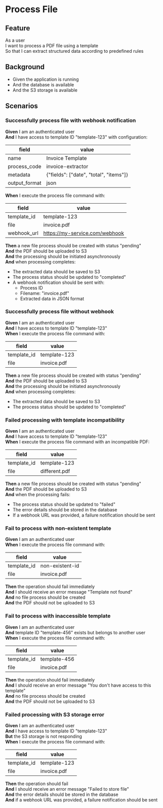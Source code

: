 # Process File

## Feature

As a user  
I want to process a PDF file using a template  
So that I can extract structured data according to predefined rules

## Background

- Given the application is running
- And the database is available
- And the S3 storage is available

## Scenarios

### Successfully process file with webhook notification

**Given** I am an authenticated user  
**And** I have access to template ID "template-123" with configuration:

| field         | value                                  |
| ------------- | -------------------------------------- |
| name          | Invoice Template                       |
| process_code  | invoice-extractor                      |
| metadata      | {"fields": ["date", "total", "items"]} |
| output_format | json                                   |

**When** I execute the process file command with:

| field       | value                          |
| ----------- | ------------------------------ |
| template_id | template-123                   |
| file        | invoice.pdf                    |
| webhook_url | https://my-service.com/webhook |

**Then** a new file process should be created with status "pending"  
**And** the PDF should be uploaded to S3  
**And** the processing should be initiated asynchronously  
**And** when processing completes:

- The extracted data should be saved to S3
- The process status should be updated to "completed"
- A webhook notification should be sent with:
  - Process ID
  - Filename: "invoice.pdf"
  - Extracted data in JSON format

### Successfully process file without webhook

**Given** I am an authenticated user  
**And** I have access to template ID "template-123"  
**When** I execute the process file command with:

| field       | value        |
| ----------- | ------------ |
| template_id | template-123 |
| file        | invoice.pdf  |

**Then** a new file process should be created with status "pending"  
**And** the PDF should be uploaded to S3  
**And** the processing should be initiated asynchronously  
**And** when processing completes:

- The extracted data should be saved to S3
- The process status should be updated to "completed"

### Failed processing with template incompatibility

**Given** I am an authenticated user  
**And** I have access to template ID "template-123"  
**When** I execute the process file command with an incompatible PDF:

| field       | value         |
| ----------- | ------------- |
| template_id | template-123  |
| file        | different.pdf |

**Then** a new file process should be created with status "pending"  
**And** the PDF should be uploaded to S3  
**And** when the processing fails:

- The process status should be updated to "failed"
- The error details should be stored in the database
- If a webhook URL was provided, a failure notification should be sent

### Fail to process with non-existent template

**Given** I am an authenticated user  
**When** I execute the process file command with:

| field       | value           |
| ----------- | --------------- |
| template_id | non-existent-id |
| file        | invoice.pdf     |

**Then** the operation should fail immediately  
**And** I should receive an error message "Template not found"  
**And** no file process should be created  
**And** the PDF should not be uploaded to S3

### Fail to process with inaccessible template

**Given** I am an authenticated user  
**And** template ID "template-456" exists but belongs to another user  
**When** I execute the process file command with:

| field       | value        |
| ----------- | ------------ |
| template_id | template-456 |
| file        | invoice.pdf  |

**Then** the operation should fail immediately  
**And** I should receive an error message "You don't have access to this template"  
**And** no file process should be created  
**And** the PDF should not be uploaded to S3

### Failed processing with S3 storage error

**Given** I am an authenticated user  
**And** I have access to template ID "template-123"  
**But** the S3 storage is not responding  
**When** I execute the process file command with:

| field       | value        |
| ----------- | ------------ |
| template_id | template-123 |
| file        | invoice.pdf  |

**Then** the operation should fail  
**And** I should receive an error message "Failed to store file"  
**And** the error details should be stored in the database  
**And** if a webhook URL was provided, a failure notification should be sent
